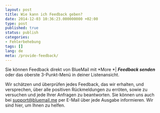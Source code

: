 ```yaml
---
layout: post
title: Wie kann ich Feedback geben?
date: 2014-12-03 10:36:23.000000000 +02:00
type: post
published: true
status: publish
categories:
- Fehlerbehebung
tags: []
lang: de
meta: /provide-feedback/
---
```


Sie können Feedback direkt von BlueMail mit *More *\| ***Feedback senden*** oder das oberste 3-Punkt-Menü in deiner Listenansicht.

Wir schätzen und überprüfen jedes Feedback, das wir erhalten, und versprechen, über alle positiven Rückmeldungen zu erröten, sowie zu versuchen und jede Ihrer Anfragen zu beantworten. Sie können uns auch bei [support@bluemail.me]( mailto:support@bluemail.me) per E-Mail über jede Ausgabe informieren. Wir sind hier, um Ihnen zu helfen.
